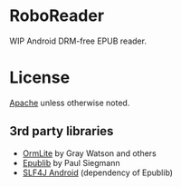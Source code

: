 # RoboReader

WIP Android DRM-free EPUB reader.

# License

[Apache](http://www.apache.org/licenses/LICENSE-2.0.html) unless otherwise noted.

## 3rd party libraries

* [OrmLite](http://ormlite.com) by Gray Watson and others
* [Epublib](http://www.siegmann.nl/epublib) by Paul Siegmann
* [SLF4J Android](http://www.slf4j.org/android/) (dependency of Epublib)


